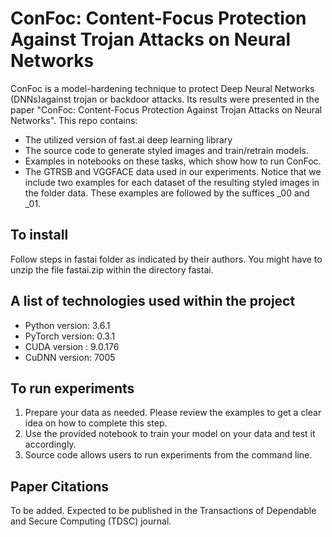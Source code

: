 # ConFoc: Content-Focus Protection Against Trojan Attacks on Neural Networks
ConFoc is a model-hardening technique to protect Deep Neural Networks (DNNs)against trojan or backdoor attacks. Its results were presented in the paper  "ConFoc: Content-Focus Protection Against Trojan Attacks on Neural Networks". This repo contains:
* The utilized version of fast.ai deep learning library
* The source code to generate styled images and train/retrain models. 
* Examples in notebooks on these tasks, which show how to run ConFoc. 
* The GTRSB and VGGFACE data used in our experiments. Notice that we include two examples for each dataset of the resulting styled images in the folder data. These examples are followed by the suffices _00 and _01.

  
## To install
Follow steps in fastai folder as indicated by their authors. You might have to unzip the file fastai.zip within the directory fastai.

## A list of technologies used within the project
* Python version: 3.6.1
* PyTorch version: 0.3.1
* CUDA version   : 9.0.176
* CuDNN version: 7005

## To run experiments
1. Prepare your data as needed. Please review the examples to get a clear idea on how to complete this step.
2. Use the provided notebook to train your model on your data and test it accordingly.
3. Source code allows users to run experiments from the command line.

## Paper Citations
To be added. Expected to be published in the Transactions of Dependable and Secure Computing (TDSC) journal.